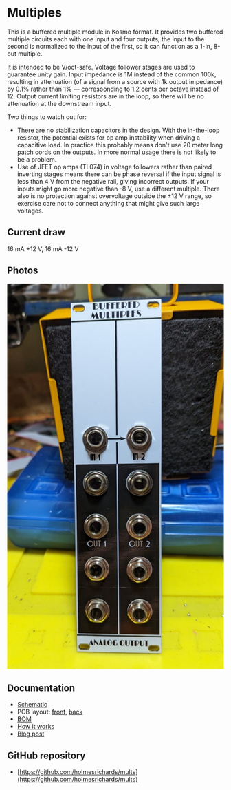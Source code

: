 # Multiples

This is a buffered multiple module in Kosmo format. It provides two buffered multiple circuits each with one input and four outputs; the input to the second is normalized to the input of the first, so it can function as a 1-in, 8-out multiple.

It is intended to be V/oct-safe. Voltage follower stages are used to guarantee unity gain. Input impedance is 1M instead of the common 100k, resulting in attenuation (of a signal from a source with 1k output impedance) by 0.1% rather than 1% — corresponding to 1.2 cents per octave instead of 12. Output current limiting resistors are in the loop, so there will be no attenuation at the downstream input.

Two things to watch out for:

* There are no stabilization capacitors in the design. With the in-the-loop resistor, the potential exists for op amp instability when driving a capacitive load. In practice this probably means don't use 20 meter long patch cords on the outputs. In more normal usage there is not likely to be a problem.
* Use of JFET op amps (TL074) in voltage followers rather than paired inverting stages means there can be phase reversal if the input signal is less than 4 V from the negative rail, giving incorrect outputs. If your inputs might go more negative than -8 V, use a different multiple. There also is no protection against overvoltage outside the ±12 V range, so exercise care not to connect anything that might give such large voltages.

## Current draw
16 mA +12 V, 16 mA -12 V


## Photos

![front](Images/front.jpg)

## Documentation

* [Schematic](Docs/multiples_schematic.pdf)
* PCB layout: [front](Docs/2D/multiples/multiples_front.svg), [back](Docs/2D/multiples/multiples_back.svg)
* [BOM](Docs/BOM/multiples_bom.md)
* [How it works](Docs/howitworks.md)
* [Blog post](https://analogoutputblog.wordpress.com/2023/03/13/buffered-multiples-again/)

## GitHub repository

* [https://github.com/holmesrichards/mults](https://github.com/holmesrichards/mults)
